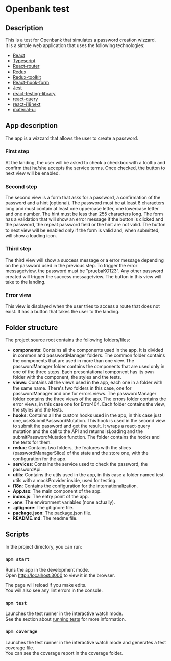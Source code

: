 # Openbank test

## Description

This is a test for Openbank that simulates a password creation wizzard. <br>
It is a simple web application that uses the following technologies:
- [React](https://reactjs.org/)
- [Typescript](https://www.typescriptlang.org/)
- [React-router](https://reactrouter.com/)
- [Redux](https://redux.js.org/)
- [Redux-toolkit](https://redux-toolkit.js.org/)
- [React-hook-form](https://react-hook-form.com/)
- [Jest](https://jestjs.io/)
- [react-testing-library](https://testing-library.com/docs/react-testing-library/intro/)
- [react-query](https://react-query.tanstack.com/)
- [react-i18next](https://react.i18next.com/)
- [material-ui](https://material-ui.com/)

## App description

The app is a wizzard that allows the user to create a password. <br>

### First step
At the landing, the user will be asked to check a checkbox with a tooltip and confirm that he/she accepts the service terms. Once checked, the button to next view will be enabled.<br>
### Second step
The second view is a form that asks for a password, a confirmation of the password and a hint (optional). The password must be at least 8 characters long and must contain at least one uppercase letter, one lowercase letter and one number. The hint must be less than 255 characters long. The form has a validation that will show an error message if the button is clicked and the password, the repeat password field or the hint are not valid. The button to next view will be enabled only if the form is valid and, when submitted, will show a loading icon.<br>

### Third step
The third view will show a success message or a error message depending on the password used in the previous step. To trigger the error message/view, the password must be "pruebaKO123". Any other password created will trigger the success message/view. The button in this view will take to the landing.<br>

### Error view
This view is displayed when the user tries to access a route that does not exist. It has a button that takes the user to the landing.<br>

## Folder structure

The project source root contains the following folders/files:
- **components**: Contains all the components used in the app. It is divided in common and passwordManager folders. The common folder contains the components that are used in more than one view. The passwordManager folder contains the components that are used only in one of the three steps. Each presentational component has its own folder with the component, the styles and the tests. 
- **views**: Contains all the views used in the app, each one in a folder with the same name. There's two folders in this case, one for passwordManager and one for errors views. The passwordManager folder contains the three views of the app. The errors folder contains the error views, in this case one for Error404. Each folder contains the view, the styles and the tests.
- **hooks**: Contains all the custom hooks used in the app, in this case just one, useSubmitPasswordMutation. This hook is used in the second view to submit the password and get the result. It wraps a react-query mutation and the call to the API and returns isLoading and the submitPasswordMutation function. The folder contains the hooks and the tests for them.
- **redux**: Contains two folders, the features with the slices (passwordManagerSlice) of the state and the store one, with the configuration for the app.
- **services**: Contains the service used to check the password, the passwordApi.
- **utils**: Contains the utils used in the app, in this case a folder named test-utils with a mockProvider inside, used for testing.
- **i18n**: Contains the configuration for the internationalization.
- **App.tsx**: The main component of the app.
- **index.js**: The entry point of the app.
- **.env**: The environment variables (none actually).
- **.gitignore**: The gitignore file.
- **package.json**: The package.json file.
- **README.md**: The readme file.

## Scripts

In the project directory, you can run:

### `npm start`

Runs the app in the development mode.<br>
Open [http://localhost:3000](http://localhost:3000) to view it in the browser.

The page will reload if you make edits.<br>
You will also see any lint errors in the console.

### `npm test`

Launches the test runner in the interactive watch mode.<br>
See the section about [running tests](https://facebook.github.io/create-react-app/docs/running-tests) for more information.

### `npm coverage`

Launches the test runner in the interactive watch mode and generates a test coverage file.<br>
You can see the coverage report in the coverage folder.
